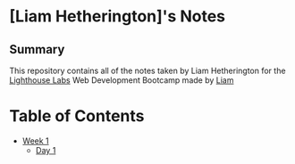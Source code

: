 # [Liam Hetherington]'s Notes

## Summary

This repository contains all of the notes taken by Liam Hetherington for the [Lighthouse Labs](https://lighthouselabs.ca/) Web Development Bootcamp made by [Liam](https://github.com/Liamhetherington/Lighthouse-web-notes)



# Table of Contents

* [Week 1](/Week_1)
  * [Day 1](/Week_1/Day_1)